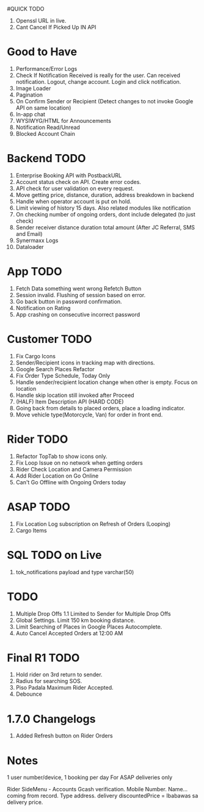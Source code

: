 #QUICK TODO

1. Openssl URL in live.
2. Cant Cancel If Picked Up IN API

# Good to Have

1. Performance/Error Logs
2. Check If Notification Received is really for the user. Can received notification. Logout, change account. Login and click notification.
3. Image Loader
4. Pagination
5. On Confirm Sender or Recipient (Detect changes to not invoke Google API on same location)
6. In-app chat
7. WYSIWYG/HTML for Announcements
8. Notification Read/Unread
9. Blocked Account Chain

# Backend TODO

1. Enterprise Booking API with PostbackURL
2. Account status check on API. Create error codes.
3. API check for user validation on every request.
4. Move getting price, distance, duration, address breakdown in backend
5. Handle when operator account is put on hold.
6. Limit viewing of history 15 days. Also related modules like notification
7. On checking number of ongoing orders, dont include delegated (to just check)
8. Sender receiver distance duration total amount (After JC Referral, SMS and Email)
9. Synermaxx Logs
10. Dataloader

# App TODO

1. Fetch Data something went wrong Refetch Button
2. Session invalid. Flushing of session based on error.
3. Go back button in password confirmation.
4. Notification on Rating
5. App crashing on consecutive incorrect password

# Customer TODO

1. Fix Cargo Icons
2. Sender/Recipient icons in tracking map with directions.
3. Google Search Places Refactor
4. Fix Order Type Schedule, Today Only
5. Handle sender/recipient location change when other is empty. Focus on location
6. Handle skip location still invoked after Proceed
7. (HALF) Item Description API (HARD CODE)
8. Going back from details to placed orders, place a loading indicator.
9. Move vehicle type(Motorcycle, Van) for order in front end.

# Rider TODO

1. Refactor TopTab to show icons only.
2. Fix Loop Issue on no network when getting orders
3. Rider Check Location and Camera Permission
4. Add Rider Location on Go Online
5. Can't Go Offline with Ongoing Orders today

# ASAP TODO

1. Fix Location Log subscription on Refresh of Orders (Looping)
2. Cargo Items

# SQL TODO on Live

1. tok_notifications payload and type varchar(50)

# TODO

1. Multiple Drop Offs
   1.1 Limited to Sender for Multiple Drop Offs
2. Global Settings. Limit 150 km booking distance.
3. Limit Searching of Places in Google Places Autocomplete.
4. Auto Cancel Accepted Orders at 12:00 AM

# Final R1 TODO

1. Hold rider on 3rd return to sender.
2. Radius for searching SOS.
3. Piso Padala Maximum Rider Accepted.
4. Debounce

# 1.7.0 Changelogs

1. Added Refresh button on Rider Orders

# Notes

1 user number/device, 1 booking per day
For ASAP deliveries only

Rider SideMenu - Accounts
Gcash verification. Mobile Number. Name... coming from record. Type address.
delivery discountedPrice = Ibabawas sa delivery price.
